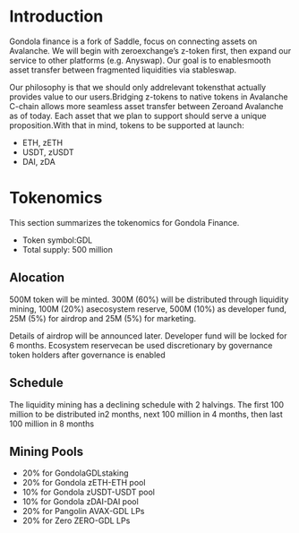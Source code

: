 # Introduction

Gondola finance is a fork of Saddle, focus on connecting assets on Avalanche.  We will begin with zeroexchange’s z-token first, then expand our service to other platforms (e.g.  Anyswap).  Our goal is to enablesmooth asset transfer between fragmented liquidities via stableswap.

Our  philosophy  is  that  we  should  only  addrelevant tokensthat  actually  provides  value  to  our  users.Bridging z-tokens to native tokens in Avalanche C-chain allows more seamless asset transfer between Zeroand Avalanche as of today.  Each asset that we plan to support should serve a unique proposition.With that in mind, tokens to be supported at launch:

- ETH, zETH
- USDT, zUSDT
- DAI, zDA

# Tokenomics

This section summarizes the tokenomics for Gondola Finance.

- Token symbol:GDL
- Total supply:  500 million

## Alocation

500M token will be minted.  300M (60%) will be distributed through liquidity mining, 100M (20%) asecosystem reserve, 500M (10%) as developer fund, 25M (5%) for airdrop and 25M (5%) for marketing.

Details of airdrop will be announced later.  Developer fund will be locked for 6 months.  Ecosystem reservecan be used discretionary by governance token holders after governance is enabled

##  Schedule

The liquidity mining has a declining schedule with 2 halvings.  The first 100 million to be distributed in2 months, next 100 million in 4 months, then last 100 million in 8 months

## Mining Pools

- 20% for GondolaGDLstaking
- 20% for Gondola zETH-ETH pool
- 10% for Gondola zUSDT-USDT pool
- 10% for Gondola zDAI-DAI pool
- 20% for Pangolin AVAX-GDL LPs
- 20% for Zero ZERO-GDL LPs